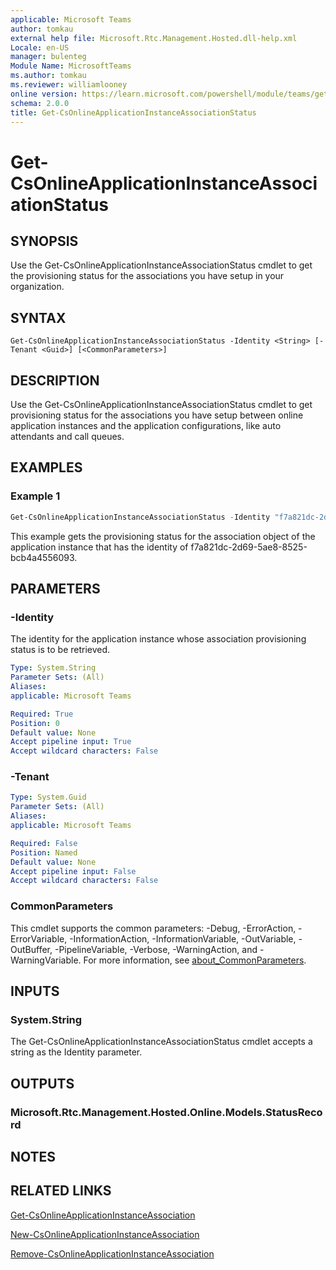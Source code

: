 ```yaml
---
applicable: Microsoft Teams
author: tomkau
external help file: Microsoft.Rtc.Management.Hosted.dll-help.xml
Locale: en-US
manager: bulenteg
Module Name: MicrosoftTeams
ms.author: tomkau
ms.reviewer: williamlooney
online version: https://learn.microsoft.com/powershell/module/teams/get-csonlineapplicationinstanceassociationstatus
schema: 2.0.0
title: Get-CsOnlineApplicationInstanceAssociationStatus
---
```


# Get-CsOnlineApplicationInstanceAssociationStatus

## SYNOPSIS
Use the Get-CsOnlineApplicationInstanceAssociationStatus cmdlet to get the provisioning status for the associations you have setup in your organization.

## SYNTAX

```
Get-CsOnlineApplicationInstanceAssociationStatus -Identity <String> [-Tenant <Guid>] [<CommonParameters>]
```

## DESCRIPTION
Use the Get-CsOnlineApplicationInstanceAssociationStatus cmdlet to get provisioning status for the associations you have setup between online application instances and the application configurations, like auto attendants and call queues.

## EXAMPLES

### Example 1
```powershell
Get-CsOnlineApplicationInstanceAssociationStatus -Identity "f7a821dc-2d69-5ae8-8525-bcb4a4556093"
```

This example gets the provisioning status for the association object of the application instance that has the identity of f7a821dc-2d69-5ae8-8525-bcb4a4556093.

## PARAMETERS

### -Identity
The identity for the application instance whose association provisioning status is to be retrieved.

```yaml
Type: System.String
Parameter Sets: (All)
Aliases:
applicable: Microsoft Teams

Required: True
Position: 0
Default value: None
Accept pipeline input: True
Accept wildcard characters: False
```

### -Tenant

```yaml
Type: System.Guid
Parameter Sets: (All)
Aliases:
applicable: Microsoft Teams

Required: False
Position: Named
Default value: None
Accept pipeline input: False
Accept wildcard characters: False
```

### CommonParameters
This cmdlet supports the common parameters: -Debug, -ErrorAction, -ErrorVariable, -InformationAction, -InformationVariable, -OutVariable, -OutBuffer, -PipelineVariable, -Verbose, -WarningAction, and -WarningVariable. For more information, see [about_CommonParameters](https://go.microsoft.com/fwlink/?LinkID=113216).

## INPUTS

### System.String
The Get-CsOnlineApplicationInstanceAssociationStatus cmdlet accepts a string as the Identity parameter.

## OUTPUTS

### Microsoft.Rtc.Management.Hosted.Online.Models.StatusRecord

## NOTES

## RELATED LINKS

[Get-CsOnlineApplicationInstanceAssociation](https://learn.microsoft.com/powershell/module/teams/get-csonlineapplicationinstanceassociation)

[New-CsOnlineApplicationInstanceAssociation](https://learn.microsoft.com/powershell/module/teams/new-csonlineapplicationinstanceassociation)

[Remove-CsOnlineApplicationInstanceAssociation](https://learn.microsoft.com/powershell/module/teams/remove-csonlineapplicationinstanceassociation)
